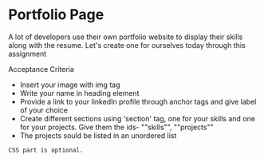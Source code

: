 # Portfolio Page

A lot of developers use their own portfolio website to display their skills along with the resume. Let's create one for ourselves today through this assignment
 
 Acceptance Criteria
 
 - Insert your image with img tag
 - Write your name in heading element
 - Provide a link to your linkedIn profile through anchor tags and give label of your choice 
 - Create different sections using 'section' tag, one for your skills and one for your projects. Give them the ids- ""skills"", ""projects""
 - The projects sould be listed in an unordered list
 
 `CSS part is optional.`
